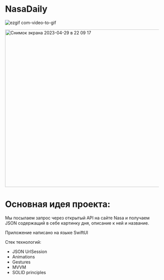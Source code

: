 # NasaDaily
![ezgif com-video-to-gif](https://user-images.githubusercontent.com/92388527/236627451-2f22f3e7-8271-44e5-ab97-540fc045afbb.gif)

<img width="514" alt="Снимок экрана 2023-04-29 в 22 09 17" src="https://user-images.githubusercontent.com/92388527/236627727-c05e53ac-6de6-4e17-865f-4042dd9bd484.png">



# Основная идея проекта:
Мы посылаем запрос через открытый API на сайте Nasa и получаем JSON содержащий в себе картинку дня, описание к ней и название. 

Приложение написано на языке SwiftUI

Стек технологий:
- JSON UrlSession 
- Animations
- Gestures 
- MVVM
- SOLID principles


